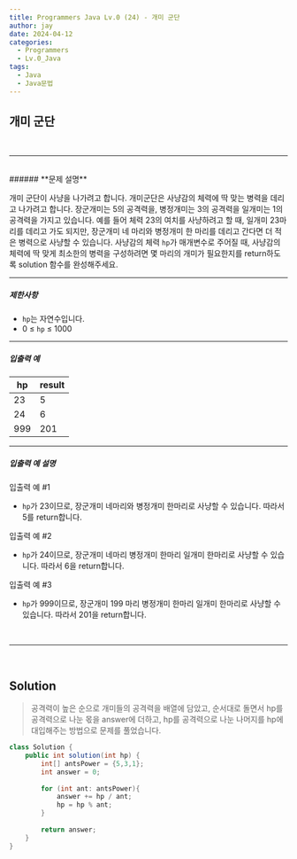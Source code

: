 ```yaml
---
title: Programmers Java Lv.0 (24) - 개미 군단
author: jay
date: 2024-04-12
categories:
  - Programmers
  - Lv.0_Java
tags:
  - Java
  - Java문법
---
```

## **개미 군단**

<br />

---

<br/>
###### **문제 설명**

개미 군단이 사냥을 나가려고 합니다. 개미군단은 사냥감의 체력에 딱 맞는 병력을 데리고 나가려고 합니다. 장군개미는 5의 공격력을, 병정개미는 3의 공격력을 일개미는 1의 공격력을 가지고 있습니다. 예를 들어 체력 23의 여치를 사냥하려고 할 때, 일개미 23마리를 데리고 가도 되지만, 장군개미 네 마리와 병정개미 한 마리를 데리고 간다면 더 적은 병력으로 사냥할 수 있습니다. 사냥감의 체력 `hp`가 매개변수로 주어질 때, 사냥감의 체력에 딱 맞게 최소한의 병력을 구성하려면 몇 마리의 개미가 필요한지를 return하도록 solution 함수를 완성해주세요.

---

##### **제한사항**

- `hp`는 자연수입니다.
- 0 ≤ `hp` ≤ 1000

---

##### **입출력 예**

|hp|result|
|---|---|
|23|5|
|24|6|
|999|201|

---

##### **입출력 예 설명**

입출력 예 #1

- `hp`가 23이므로, 장군개미 네마리와 병정개미 한마리로 사냥할 수 있습니다. 따라서 5를 return합니다.

입출력 예 #2

- `hp`가 24이므로, 장군개미 네마리 병정개미 한마리 일개미 한마리로 사냥할 수 있습니다. 따라서 6을 return합니다.

입출력 예 #3

- `hp`가 999이므로, 장군개미 199 마리 병정개미 한마리 일개미 한마리로 사냥할 수 있습니다. 따라서 201을 return합니다.


<br />

---

<br/>

## **Solution**

> 공격력이 높은 순으로 개미들의 공격력을 배열에 담았고, 순서대로 돌면서 hp를 공격력으로 나눈 몫을 answer에 더하고, hp를 공격력으로 나눈 나머지를 hp에 대입해주는 방법으로 문제를 풀었습니다.

```java
class Solution {
    public int solution(int hp) {
        int[] antsPower = {5,3,1};
        int answer = 0;
        
        for (int ant: antsPower){
            answer += hp / ant;
            hp = hp % ant;
        }
        
        return answer;
    }
}
```